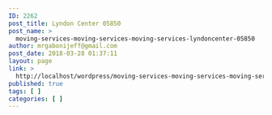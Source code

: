 ```yaml
---
ID: 2262
post_title: Lyndon Center 05850
post_name: >
  moving-services-moving-services-moving-services-lyndoncenter-05850
author: mrgabonijeff@gmail.com
post_date: 2018-03-28 01:37:11
layout: page
link: >
  http://localhost/wordpress/moving-services-moving-services-moving-services-lyndoncenter-05850/
published: true
tags: [ ]
categories: [ ]
---
```

